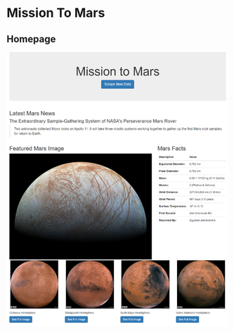 # Mission To Mars

## Homepage
<img src="https://github.com/berndab/mission_to_mars/blob/master/screenshots/homepage_screenshot.png" />
